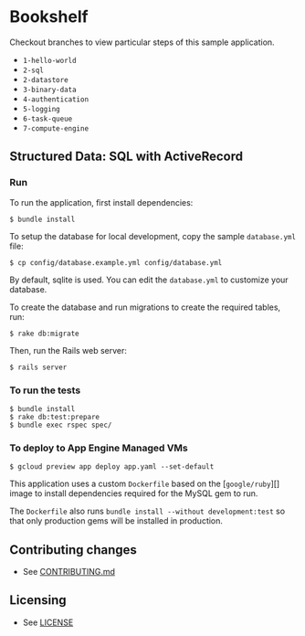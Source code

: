 # Bookshelf

Checkout branches to view particular steps of this sample application.

 - `1-hello-world`
 - `2-sql`
 - `2-datastore`
 - `3-binary-data`
 - `4-authentication`
 - `5-logging`
 - `6-task-queue`
 - `7-compute-engine`

## Structured Data: SQL with ActiveRecord

### Run

To run the application, first install dependencies:

    $ bundle install

To setup the database for local development, copy the sample `database.yml` file:

    $ cp config/database.example.yml config/database.yml

By default, sqlite is used.  You can edit the `database.yml` to customize your database.

To create the database and run migrations to create the required tables, run:

    $ rake db:migrate

Then, run the Rails web server:

    $ rails server

### To run the tests

    $ bundle install
    $ rake db:test:prepare
    $ bundle exec rspec spec/

### To deploy to App Engine Managed VMs

    $ gcloud preview app deploy app.yaml --set-default

This application uses a custom `Dockerfile` based on the [`google/ruby`][] image
to install dependencies required for the MySQL gem to run.

The `Dockerfile` also runs `bundle install --without development:test` so that only
production gems will be installed in production.

[google/ruby]: https://registry.hub.docker.com/u/google/ruby-runtime/

## Contributing changes

* See [CONTRIBUTING.md](CONTRIBUTING.md)

## Licensing

* See [LICENSE](LICENSE)
